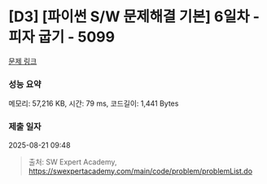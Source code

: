 # [D3] [파이썬 S/W 문제해결 기본] 6일차 - 피자 굽기 - 5099 

[문제 링크](https://swexpertacademy.com/main/code/problem/problemDetail.do?contestProbId=AWTVlVB6bvMDFAVT) 

### 성능 요약

메모리: 57,216 KB, 시간: 79 ms, 코드길이: 1,441 Bytes

### 제출 일자

2025-08-21 09:48



> 출처: SW Expert Academy, https://swexpertacademy.com/main/code/problem/problemList.do